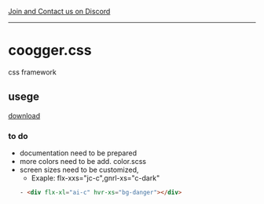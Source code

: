 [Join and Contact us on Discord](https://discord.gg/avmdZJa)

------

# coogger.css

css framework

## usege

[download](https://github.com/hakancelik96/coogger.css/blob/master/styles/coogger.css)

### to do

+ documentation need to be prepared
+ more colors need to be add. color.scss
+ screen sizes need to be customized,
   - Exaple: flx-xxs="jc-c",gnrl-xs="c-dark"
   ```html
   - <div flx-xl="ai-c" hvr-xs="bg-danger"></div>
   ```
